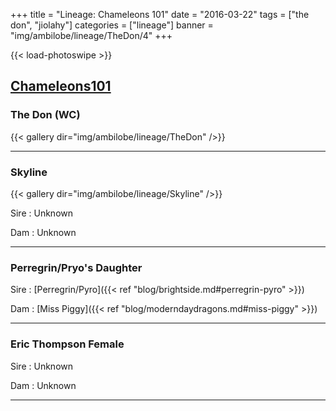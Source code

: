 +++
title = "Lineage: Chameleons 101"
date = "2016-03-22"
tags = ["the don", "jiolahy"]
categories = ["lineage"]
banner = "img/ambilobe/lineage/TheDon/4"
+++

{{< load-photoswipe >}}

[Chameleons101](https://chameleons101.com/)
---

### The Don (WC)

{{< gallery dir="img/ambilobe/lineage/TheDon" />}}

---

### Skyline

{{< gallery dir="img/ambilobe/lineage/Skyline" />}}

Sire
: Unknown

Dam
: Unknown

---

### Perregrin/Pryo's Daughter

Sire
: [Perregrin/Pyro]({{< ref "blog/brightside.md#perregrin-pyro" >}})

Dam
: [Miss Piggy]({{< ref "blog/moderndaydragons.md#miss-piggy" >}})


---

### Eric Thompson Female

Sire
: Unknown

Dam
: Unknown

---